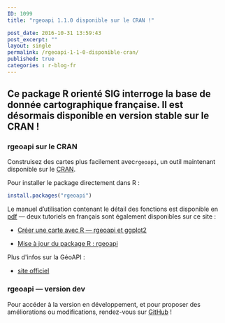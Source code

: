 ```yaml
---
ID: 1099
title: "rgeoapi 1.1.0 disponible sur le CRAN !"

post_date: 2016-10-31 13:59:43
post_excerpt: ""
layout: single
permalink: /rgeoapi-1-1-0-disponible-cran/
published: true
categories : r-blog-fr
---
```

## Ce package R orienté SIG interroge la base de donnée cartographique française. Il est désormais disponible en version stable sur le CRAN !
<!--more-->
### rgeoapi sur le CRAN
Construisez des cartes plus facilement avec`rgeoapi`, un outil maintenant disponible sur le <a href="https://cran.r-project.org/web/packages/rgeoapi/" target="_blank">CRAN</a>.

Pour installer le package directement dans R :
``` r
install.packages("rgeoapi")
```
Le manuel d’utilisation contenant le détail des fonctions est disponible en <a href="https://cran.r-project.org/web/packages/rgeoapi/rgeoapi.pdf" target="_blank">pdf</a> — deux tutoriels en français sont également disponibles sur ce site  :
- <a href="http://colinfay.me/carte-r-rgeoapi-ggplot2/" target="_blank">Créer une carte avec R — rgeoapi et ggplot2</a>

- <a href="http://colinfay.me/rgeoapi-v1/" target="_blank">Mise à jour du package R : rgeoapi</a>

Plus d'infos sur la GéoAPI :
- <a href="https://api.gouv.fr/explorer/geoapi/" target="_blank">site officiel</a>

### rgeoapi — version dev
Pour accéder à la version en développement, et pour proposer des améliorations ou modifications, rendez-vous sur <a href="https://github.com/ColinFay/rgeoapi" target="_blank">GitHub</a> !
